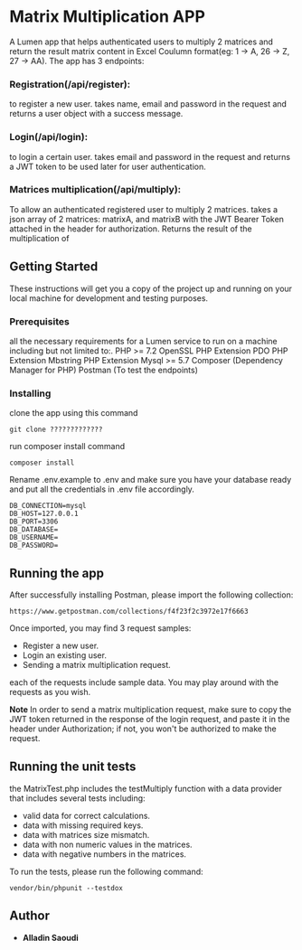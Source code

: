 # Matrix Multiplication APP

A Lumen app that helps authenticated users to multiply 2 matrices and return the result matrix content in Excel Coulumn format(eg: 1 -> A, 26 -> Z, 27 -> AA). The app has 3 endpoints:
### Registration(/api/register): 
 to register a new user.
 takes name,  email and password in the request and returns a user object with a success message.
### Login(/api/login): 
to login a certain user.
takes email and password in the request and returns a JWT token to be used later for user authentication.
### Matrices multiplication(/api/multiply): 
To allow an authenticated registered user to multiply 2 matrices.
takes a json array of 2 matrices: matrixA, and matrixB with the JWT Bearer Token attached in the header for authorization. 
Returns the result of the multiplication of 

## Getting Started

These instructions will get you a copy of the project up and running on your local machine for development and testing purposes.

### Prerequisites

all the necessary requirements for a Lumen service to run on a machine including but not limited to:.
PHP >= 7.2
OpenSSL PHP Extension
PDO PHP Extension
Mbstring PHP Extension
Mysql >= 5.7
Composer (Dependency Manager for PHP)
Postman (To test the endpoints)


### Installing


clone the app using this command

```
git clone ?????????????
```

run composer install command

```
composer install
```

Rename .env.example to .env and make sure you have your database ready and put all the credentials in .env file accordingly.

```
DB_CONNECTION=mysql
DB_HOST=127.0.0.1
DB_PORT=3306
DB_DATABASE=
DB_USERNAME=
DB_PASSWORD=
```

## Running the app

After successfully installing Postman, please import the following collection: 

```
https://www.getpostman.com/collections/f4f23f2c3972e17f6663
```

Once imported, you may find 3 request samples:

-  Register a new user.
-  Login an existing user.
-  Sending a matrix multiplication request.

each of the requests include sample data. You may play around with the requests as you wish.

**Note**
In order to send a matrix multiplication request, make sure to copy the JWT token returned in the response of the login request, and paste it in the header under Authorization; if not, you won't be authorized to make the request.


## Running the unit tests

the MatrixTest.php includes the testMultiply function with a data provider that includes several tests including:
- valid data for correct calculations.
- data with missing required keys.
- data with matrices size mismatch.
- data with non numeric values in the matrices.
- data with negative numbers in the matrices.

To run the tests, please run the following command:

```
vendor/bin/phpunit --testdox
```


## Author

* **Alladin Saoudi** 
